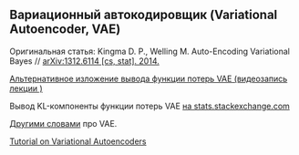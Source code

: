 ## Вариационный автокодировщик (Variational Autoencoder, VAE)

Оригинальная статья: Kingma D. P., Welling M. Auto-Encoding Variational Bayes // [arXiv:1312.6114 [cs, stat]. 2014.](http://arxiv.org/abs/1312.6114)

[Альтернативное изложение вывода функции потерь VAE (видеозапись лекции )](https://www.youtube.com/watch?v=uaaqyVS9-rM&feature=youtu.be&t=19m42s)

Вывод KL-компоненты функции потерь VAE [на stats.stackexchange.com](https://stats.stackexchange.com/questions/318748/deriving-the-kl-divergence-loss-for-vaes)

[Другими словами](https://www.jeremyjordan.me/variational-autoencoders/) про VAE.

[Tutorial on Variational Autoencoders](https://arxiv.org/abs/1606.05908)